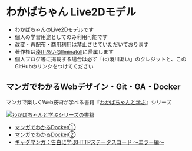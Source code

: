 # わかばちゃん Live2Dモデル
- わかばちゃんのLive2Dモデルです
- 個人の学習用途としてのみ利用可能です
 - 改変・再配布・商用利用は禁止させていただいております
 - 著作権は[湊川あい@llminatoll](https://twitter.com/llminatoll)に帰属します
 - 個人ブログ等に掲載する場合は必ず「(c)湊川あい」のクレジットと、このGitHubのリンクをつけてください

## マンガでわかるWebデザイン・Git・GA・Docker
マンガで楽しくWeb技術が学べる書籍『[わかばちゃんと学ぶ](https://www.amazon.co.jp/%E6%B9%8A%E5%B7%9D-%E3%81%82%E3%81%84/e/B01N8OK2UW/ref=dp_byline_cont_book_1)』シリーズ

<a href="https://www.amazon.co.jp/%E6%B9%8A%E5%B7%9D-%E3%81%82%E3%81%84/e/B01N8OK2UW/ref=dp_byline_cont_book_1" target="_blank">
<img alt="わかばちゃんと学ぶシリーズの書籍" src="https://img.esa.io/uploads/production/attachments/3412/2018/09/20/7092/156f1ce1-2412-4fc8-8ef5-f368ec098e42.png">
</a>

- [マンガでわかるDocker①](https://booth.pm/ja/items/825879)
- [マンガでわかるDocker②](https://booth.pm/ja/items/1036317)
- [ギャグマンガ：告白に学ぶHTTPステータスコード 〜エラー編〜](https://booth.pm/ja/items/1036373)

